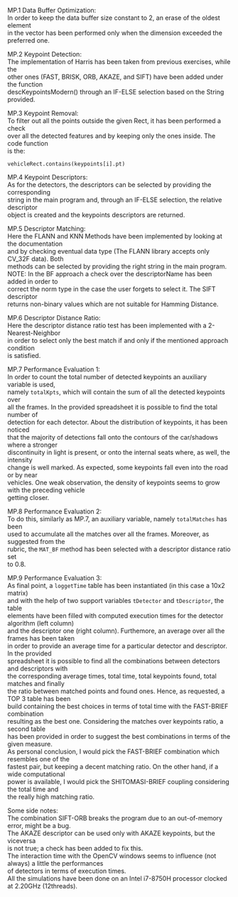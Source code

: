 MP.1 Data Buffer Optimization:  
In order to keep the data buffer size constant to 2, an erase of the oldest element  
in the vector has been performed only when the dimension exceeded the preferred one.

MP.2 Keypoint Detection:  
The implementation of Harris has been taken from previous exercises, while the  
other ones (FAST, BRISK, ORB, AKAZE, and SIFT) have been added under the function  
descKeypointsModern() through an IF-ELSE selection based on the String provided.

MP.3 Keypoint Removal:  
To filter out all the points outside the given Rect, it has been performed a check  
over all the detected features and by keeping only the ones inside. The code function  
is the:  
```
vehicleRect.contains(keypoints[i].pt)
```

MP.4 Keypoint Descriptors:  
As for the detectors, the descriptors can be selected by providing the corresponding  
string in the main program and, through an IF-ELSE selection, the relative descriptor  
object is created and the keypoints descriptors are returned.  

MP.5 Descriptor Matching:  
Here the FLANN and KNN Methods have been implemented by looking at the documentation  
and by checking eventual data type (The FLANN library accepts only CV_32F data). Both  
methods can be selected by providing the right string in the main program.  
NOTE: In the BF approach a check over the descriptorName has been added in order to  
correct the norm type in the case the user forgets to select it. The SIFT descriptor  
returns non-binary values which are not suitable for Hamming Distance.  

MP.6 Descriptor Distance Ratio:  
Here the descriptor distance ratio test has been implemented with a 2-Nearest-Neighbor  
in order to select only the best match if and only if the mentioned approach condition  
is satisfied.  

MP.7 Performance Evaluation 1:  
In order to count the total number of detected keypoints an auxiliary variable is used,  
namely ```totalKpts```, which will contain the sum of all the detected keypoints over  
all the frames. In the provided spreadsheet it is possible to find the total number of  
detection for each detector. About the distribution of keypoints, it has been noticed  
that the majority of detections fall onto the contours of the car/shadows where a stronger  
discontinuity in light is present, or onto the internal seats where, as well, the intensity  
change is well marked. As expected, some keypoints fall even into the road or by near  
vehicles. One weak observation, the density of keypoints seems to grow with the preceding vehicle  
getting closer.  

MP.8 Performance Evaluation 2:  
To do this, similarly as MP.7, an auxiliary variable, namely ```totalMatches``` has been  
used to accumulate all the matches over all the frames. Moreover, as suggested from the  
rubric, the ```MAT_BF``` method has been selected with a descriptor distance ratio set  
to 0.8.

MP.9 Performance Evaluation 3:  
As final point, a ```loggetTime``` table has been instantiated (in this case a 10x2 matrix)  
and with the help of two support variables ```tDetector``` and ```tDescriptor```, the table  
elements have been filled with computed execution times for the detector algorithm (left column)  
and the descriptor one (right column). Furthemore, an average over all the frames has been taken  
in order to provide an average time for a particular detector and descriptor. In the provided  
spreadsheet it is possible to find all the combinations between detectors and descriptors with  
the corresponding average times, total time, total keypoints found, total matches and finally  
the ratio between matched points and found ones. Hence, as requested, a TOP 3 table has been  
build containing the best choices in terms of total time with the FAST-BRIEF combination  
resulting as the best one. Considering the matches over keypoints ratio, a second table  
has been provided in order to suggest the best combinations in terms of the given measure.  
As personal conclusion, I would pick the FAST-BRIEF combination which resembles one of the  
fastest pair, but keeping a decent matching ratio. On the other hand, if a wide computational  
power is available, I would pick the SHITOMASI-BRIEF coupling considering the total time and  
the really high matching ratio. 

Some side notes:  
The combination SIFT-ORB breaks the program due to an out-of-memory error, might be a bug.  
The AKAZE descriptor can be used only with AKAZE keypoints, but the viceversa  
is not true; a check has been added to fix this.  
The interaction time with the OpenCV windows seems to influence (not always) a little the performances  
of detectors in terms of execution times.  
All the simulations have been done on an Intel i7-8750H processor clocked at 2.20GHz (12threads).  

